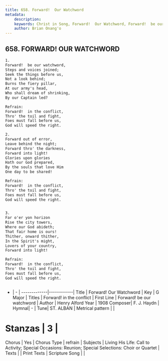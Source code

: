 ```yaml
---
title: 658. Forward!  Our Watchword
metadata:
    description: 
    keywords: Christ in Song, Forward!  Our Watchword, Forward!  be our watchword, Forward!  in the conflict
    author: Brian Onang'o
---
```



## 658. FORWARD!  OUR WATCHWORD

```txt
1.
Forward!  be our watchword,
Steps and voices joined;
Seek the things before us,
Not a look behind;
Burns the fiery pillar, 
At our army's head,
Who shall dream of shrinking,
By our Captain led?

Refrain:
Forward!  in the conflict,
Thro' the toil and fight,
Foes must fall before us,
God will speed the right.

2.
Forward out of error,
Leave behind the night;
Forward thro' the darkness,
Forward into light!
Glories upon glories
Hath our God prepared,
By the souls that love Him
One day to be shared! 

Refrain:
Forward!  in the conflict,
Thro' the toil and fight,
Foes must fall before us,
God will speed the right.


3.
Far o'er yon horizon
Rise the city towers,
Where our God abideth;
That fair home is ours!
Thither, onward thither,
In the Spirit's might,
Lovers of your country,
Forward into light! 

Refrain:
Forward!  in the conflict,
Thro' the toil and fight,
Foes must fall before us,
God will speed the right.



```

- |   -  |
-------------|------------|
Title | Forward!  Our Watchword |
Key | G Major |
Titles | Forward!  in the conflict |
First Line | Forward!  be our watchword |
Author | Henry Alford
Year | 1908
Composer| F. J. Haydn |
Hymnal|  - |
Tune| ST. ALBAN |
Metrical pattern | |
# Stanzas | 3 |
Chorus | Yes |
Chorus Type | refrain |
Subjects | Living His Life: Call to Activity; Special Occasions: Reunion; Special Selections: Choir or Quartet |
Texts |  |
Print Texts | 
Scripture Song |  |
  
